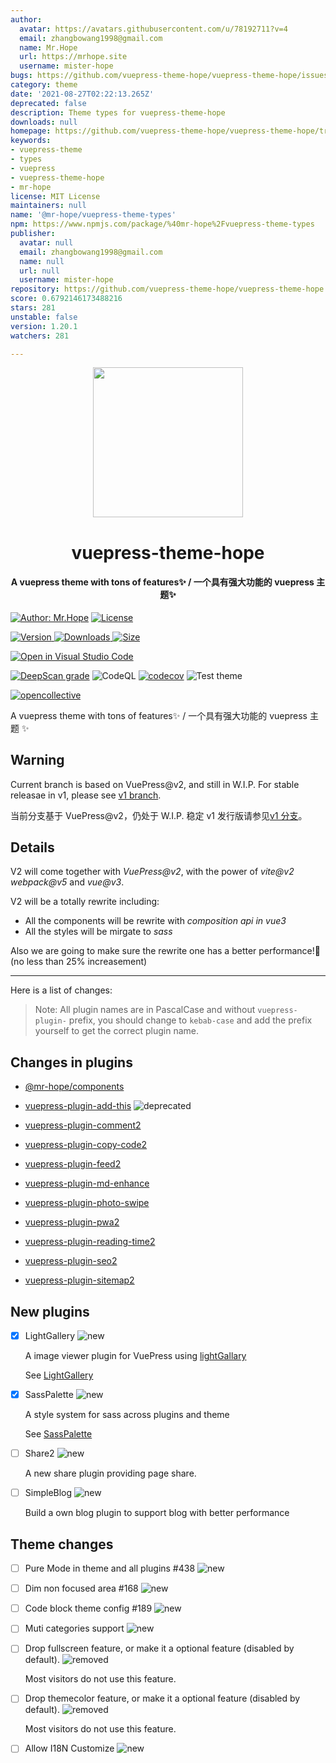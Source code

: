 ```yaml
---
author:
  avatar: https://avatars.githubusercontent.com/u/78192711?v=4
  email: zhangbowang1998@gmail.com
  name: Mr.Hope
  url: https://mrhope.site
  username: mister-hope
bugs: https://github.com/vuepress-theme-hope/vuepress-theme-hope/issues
category: theme
date: '2021-08-27T02:22:13.265Z'
deprecated: false
description: Theme types for vuepress-theme-hope
downloads: null
homepage: https://github.com/vuepress-theme-hope/vuepress-theme-hope/tree/v1/packages/theme-types#readme
keywords:
- vuepress-theme
- types
- vuepress
- vuepress-theme-hope
- mr-hope
license: MIT License
maintainers: null
name: '@mr-hope/vuepress-theme-types'
npm: https://www.npmjs.com/package/%40mr-hope%2Fvuepress-theme-types
publisher:
  avatar: null
  email: zhangbowang1998@gmail.com
  name: null
  url: null
  username: mister-hope
repository: https://github.com/vuepress-theme-hope/vuepress-theme-hope
score: 0.6792146173488216
stars: 281
unstable: false
version: 1.20.1
watchers: 281

---
```


<!-- markdownlint-disable -->
<p align="center">
  <img width="240" src="https://vuepress-theme-hope.github.io/logo.svg" style="text-align: center;"/>
</p>
<h1 align="center">vuepress-theme-hope</h1>
<h4 align="center">A vuepress theme with tons of features✨ / 一个具有强大功能的 vuepress 主题✨</h4>

[![Author: Mr.Hope](https://img.shields.io/badge/作者-Mr.Hope-blue.svg?style=for-the-badge)](https://mrhope.site) [![License](https://img.shields.io/npm/l/vuepress-theme-hope.svg?style=for-the-badge)](https://github.com/vuepress-theme-hope/vuepress-theme-hope/blob/main/LICENSE)

<!-- markdownlint-restore -->

[![Version](https://img.shields.io/npm/v/vuepress-theme-hope.svg?style=flat-square&logo=npm) ![Downloads](https://img.shields.io/npm/dm/vuepress-theme-hope.svg?style=flat-square&logo=npm) ![Size](https://img.shields.io/bundlephobia/min/vuepress-theme-hope?style=flat-square&logo=npm)](https://www.npmjs.com/package/vuepress-theme-hope)

[![Open in Visual Studio Code](https://open.vscode.dev/badges/open-in-vscode.svg)](https://open.vscode.dev/vuepress-theme-hope/vuepress-theme-hope)

[![DeepScan grade](https://deepscan.io/api/teams/9792/projects/17544/branches/405512/badge/grade.svg)](https://deepscan.io/dashboard#view=project&tid=9792&pid=17544&bid=405512)
![CodeQL](https://github.com/vuepress-theme-hope/vuepress-theme-hope/actions/workflows/codeql-analysis.yml/badge.svg)
[![codecov](https://codecov.io/gh/vuepress-theme-hope/vuepress-theme-hope/branch/main/graph/badge.svg?token=TNYMbGlxQ9)](https://codecov.io/gh/vuepress-theme-hope/vuepress-theme-hope)
![Test theme](https://github.com/vuepress-theme-hope/vuepress-theme-hope/actions/workflows/test-v2.yml/badge.svg)

[![opencollective](https://opencollective.com/vuepress-theme-hope/tiers/badge.svg)](https://opencollective.com/vuepress-theme-hope)

A vuepress theme with tons of features✨ / 一个具有强大功能的 vuepress 主题 ✨

## Warning

Current branch is based on VuePress@v2, and still in W.I.P. For stable releasae in v1, please see [v1 branch](https://github.com/vuepress-theme-hope/vuepress-theme-hope/tree/v1/).

当前分支基于 VuePress@v2，仍处于 W.I.P. 稳定 v1 发行版请参见[v1 分支](https://github.com/vuepress-theme-hope/vuepress-theme-hope/tree/v1/)。

## Details

V2 will come together with _VuePress@v2_, with the power of _vite@v2_ _webpack@v5_ and _vue@v3_.

V2 will be a totally rewrite including:

- All the components will be rewrite with _composition api in vue3_
- All the styles will be mirgate to _sass_

Also we are going to make sure the rewrite one has a better performance!🚀 (no less than 25% increasement)

---

Here is a list of changes:

> Note: All plugin names are in PascalCase and without `vuepress-plugin-` prefix, you should change to `kebab-case` and add the prefix yourself to get the correct plugin name.

## Changes in plugins

- [@mr-hope/components](https://github.com/vuepress-theme-hope/vuepress-theme-hope/blob/main/packages/components/README.md)

- [vuepress-plugin-add-this](https://github.com/vuepress-theme-hope/vuepress-theme-hope/blob/main/packages/add-this/README.md) ![deprecated](https://img.shields.io/badge/-deprecated-yellow)

- [vuepress-plugin-comment2](https://github.com/vuepress-theme-hope/vuepress-theme-hope/blob/main/packages/comment2/README.md)

- [vuepress-plugin-copy-code2](https://github.com/vuepress-theme-hope/vuepress-theme-hope/blob/main/packages/copy-code2/README.md)

- [vuepress-plugin-feed2](https://github.com/vuepress-theme-hope/vuepress-theme-hope/blob/main/packages/feed2/README.md)

- [vuepress-plugin-md-enhance](https://github.com/vuepress-theme-hope/vuepress-theme-hope/blob/main/packages/md-enhance/README.md)

- [vuepress-plugin-photo-swipe](https://github.com/vuepress-theme-hope/vuepress-theme-hope/blob/main/packages/photo-swipe/README.md)

- [vuepress-plugin-pwa2](https://github.com/vuepress-theme-hope/vuepress-theme-hope/blob/main/packages/pwa2/README.md)

- [vuepress-plugin-reading-time2](https://github.com/vuepress-theme-hope/vuepress-theme-hope/blob/main/packages/reading-time2/README.md)

- [vuepress-plugin-seo2](https://github.com/vuepress-theme-hope/vuepress-theme-hope/blob/main/packages/seo2/README.md)

- [vuepress-plugin-sitemap2](https://github.com/vuepress-theme-hope/vuepress-theme-hope/blob/main/packages/sitemap2/README.md)

## New plugins

- [x] LightGallery ![new](https://img.shields.io/badge/-new-brightgreen)

  A image viewer plugin for VuePress using [lightGallary](https://www.lightgalleryjs.com/)

  See [LightGallery](https://github.com/vuepress-theme-hope/vuepress-theme-hope/blob/main/packages/lightgallery/README.md)

- [x] SassPalette ![new](https://img.shields.io/badge/-new-brightgreen)

  A style system for sass across plugins and theme

  See [SassPalette](https://github.com/vuepress-theme-hope/vuepress-theme-hope/blob/main/packages/sass-palette/README.md)

- [ ] Share2 ![new](https://img.shields.io/badge/-new-brightgreen)

  A new share plugin providing page share.

- [ ] SimpleBlog ![new](https://img.shields.io/badge/-new-brightgreen)

  Build a own blog plugin to support blog with better performance

## Theme changes

- [ ] Pure Mode in theme and all plugins #438 ![new](https://img.shields.io/badge/-new-brightgreen)

- [ ] Dim non focused area #168 ![new](https://img.shields.io/badge/-new-brightgreen)

- [ ] Code block theme config #189 ![new](https://img.shields.io/badge/-new-brightgreen)

- [ ] Muti categories support ![new](https://img.shields.io/badge/-new-brightgreen)

- [ ] Drop fullscreen feature, or make it a optional feature (disabled by default). ![removed](https://img.shields.io/badge/-removed-red)

  Most visitors do not use this feature.

- [ ] Drop themecolor feature, or make it a optional feature (disabled by default). ![removed](https://img.shields.io/badge/-removed-red)

  Most visitors do not use this feature.

- [ ] Allow I18N Customize ![new](https://img.shields.io/badge/-new-brightgreen)
